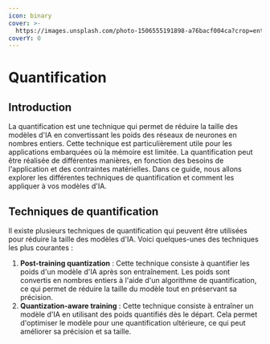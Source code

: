 ```yaml
---
icon: binary
cover: >-
  https://images.unsplash.com/photo-1506555191898-a76bacf004ca?crop=entropy&cs=srgb&fm=jpg&ixid=M3wxOTcwMjR8MHwxfHNlYXJjaHwxfHxudW1iZXJzfGVufDB8fHx8MTc0MTU1Mjc2OHww&ixlib=rb-4.0.3&q=85
coverY: 0
---
```


# Quantification

## Introduction

La quantification est une technique qui permet de réduire la taille des modèles d'IA en convertissant les poids des réseaux de neurones en nombres entiers. Cette technique est particulièrement utile pour les applications embarquées où la mémoire est limitée. La quantification peut être réalisée de différentes manières, en fonction des besoins de l'application et des contraintes matérielles. Dans ce guide, nous allons explorer les différentes techniques de quantification et comment les appliquer à vos modèles d'IA.

## Techniques de quantification

Il existe plusieurs techniques de quantification qui peuvent être utilisées pour réduire la taille des modèles d'IA. Voici quelques-unes des techniques les plus courantes :

1. **Post-training quantization** : Cette technique consiste à quantifier les poids d'un modèle d'IA après son entraînement. Les poids sont convertis en nombres entiers à l'aide d'un algorithme de quantification, ce qui permet de réduire la taille du modèle tout en préservant sa précision.
2. **Quantization-aware training** : Cette technique consiste à entraîner un modèle d'IA en utilisant des poids quantifiés dès le départ. Cela permet d'optimiser le modèle pour une quantification ultérieure, ce qui peut améliorer sa précision et sa taille.
